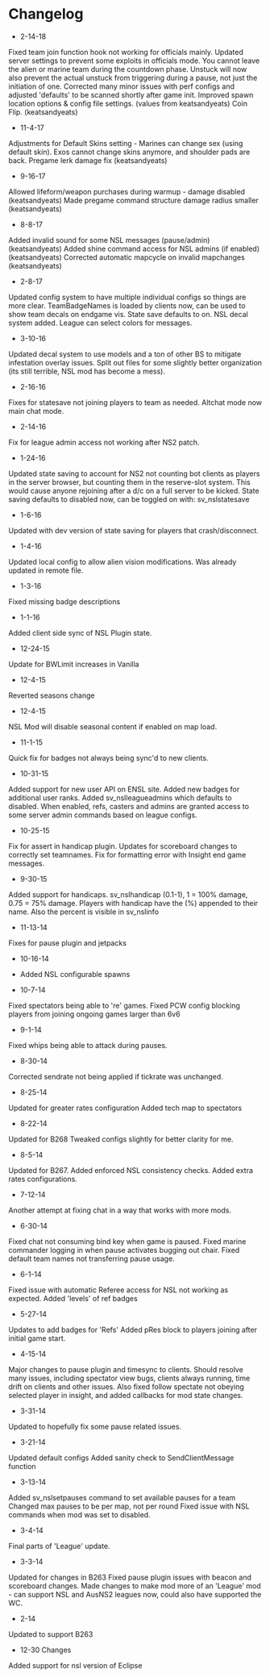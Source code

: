 # Changelog

* 2-14-18

Fixed team join function hook not working for officials mainly.
Updated server settings to prevent some exploits in officials mode.
You cannot leave the alien or marine team during the countdown phase.
Unstuck will now also prevent the actual unstuck from triggering during a pause, not just the initiation of one.
Corrected many minor issues with perf configs and adjusted 'defaults' to be scanned shortly after game init.
Improved spawn location options & config file settings. (values from keatsandyeats)
Coin Flip. (keatsandyeats)

* 11-4-17

Adjustments for Default Skins setting - Marines can change sex (using default skin).  Exos cannot change skins anymore, and shoulder pads are back.
Pregame lerk damage fix (keatsandyeats)

* 9-16-17

Allowed lifeform/weapon purchases during warmup - damage disabled (keatsandyeats)
Made pregame command structure damage radius smaller (keatsandyeats)

* 8-8-17

Added invalid sound for some NSL messages (pause/admin) (keatsandyeats)
Added shine command access for NSL admins (if enabled) (keatsandyeats)
Corrected automatic mapcycle on invalid mapchanges (keatsandyeats)

* 2-8-17

Updated config system to have multiple individual configs so things are more clear.
TeamBadgeNames is loaded by clients now, can be used to show team decals on endgame vis.
State save defaults to on.
NSL decal system added.
League can select colors for messages.

* 3-10-16

Updated decal system to use models and a ton of other BS to mitigate infestation overlay issues.
Split out files for some slightly better organization (its still terrible, NSL mod has become a mess).

* 2-16-16

Fixes for statesave not joining players to team as needed.
Altchat mode now main chat mode.

* 2-14-16

Fix for league admin access not working after NS2 patch.

* 1-24-16

Updated state saving to account for NS2 not counting bot clients as players in the server browser, but counting them in the reserve-slot system.  This would cause anyone rejoining after a d/c on a full server to be kicked.
State saving defaults to disabled now, can be toggled on with: sv_nslstatesave

* 1-6-16

Updated with dev version of state saving for players that crash/disconnect.

* 1-4-16

Updated local config to allow alien vision modifications.
Was already updated in remote file.

* 1-3-16

Fixed missing badge descriptions

* 1-1-16

Added client side sync of NSL Plugin state.

* 12-24-15

Update for BWLimit increases in Vanilla

* 12-4-15

Reverted seasons change

* 12-4-15

NSL Mod will disable seasonal content if enabled on map load.

* 11-1-15

Quick fix for badges not always being sync'd to new clients.

* 10-31-15

Added support for new user API on ENSL site.
Added new badges for additional user ranks.
Added sv_nslleagueadmins which defaults to disabled.  When enabled, refs, casters and admins are granted access to some server admin commands based on league configs.

* 10-25-15

Fix for assert in handicap plugin.
Updates for scoreboard changes to correctly set teamnames.
Fix for formatting error with Insight end game messages.

* 9-30-15

Added support for handicaps.
sv_nslhandicap (0.1-1), 1 = 100% damage, 0.75 = 75% damage.
Players with handicap have the (%) appended to their name.
Also the percent is visible in sv_nslinfo

* 11-13-14

Fixes for pause plugin and jetpacks

* 10-16-14

* Added NSL configurable spawns

* 10-7-14

Fixed spectators being able to 're' games.
Fixed PCW config blocking players from joining ongoing games larger than 6v6

* 9-1-14

Fixed whips being able to attack during pauses.

* 8-30-14

Corrected sendrate not being applied if tickrate was unchanged.

* 8-25-14

Updated for greater rates configuration
Added tech map to spectators

* 8-22-14

Updated for B268
Tweaked configs slightly for better clarity for me.

* 8-5-14

Updated for B267.
Added enforced NSL consistency checks.
Added extra rates configurations.

* 7-12-14

Another attempt at fixing chat in a way that works with more mods.

* 6-30-14

Fixed chat not consuming bind key when game is paused.
Fixed marine commander logging in when pause activates bugging out chair.
Fixed default team names not transferring pause usage.

* 6-1-14

Fixed issue with automatic Referee access for NSL not working as expected.
Added 'levels' of ref badges

* 5-27-14

Updates to add badges for 'Refs'
Added pRes block to players joining after initial game start.

* 4-15-14

Major changes to pause plugin and timesync to clients.  Should resolve many issues, including spectator view bugs, clients always running, time drift on clients and other issues.  Also fixed follow spectate not obeying selected player in insight, and added callbacks for mod state changes.

* 3-31-14

Updated to hopefully fix some pause related issues.

* 3-21-14

Updated default configs
Added sanity check to SendClientMessage function

* 3-13-14

Added sv_nslsetpauses command to set available pauses for a team
Changed max pauses to be per map, not per round
Fixed issue with NSL commands when mod was set to disabled.

* 3-4-14

Final parts of 'League' update.

* 3-3-14

Updated for changes in B263
Fixed pause plugin issues with beacon and scoreboard changes.
Made changes to make mod more of an 'League' mod - can support NSL and AusNS2 leagues now, could also have supported the WC.

* 2-14

Updated to support B263

* 12-30 Changes

Added support for nsl version of Eclipse